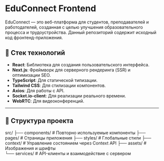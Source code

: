 # EduConnect Frontend

EduConnect — это веб-платформа для студентов, преподавателей и работодателей, созданная с целью улучшения образовательного процесса и трудоустройства. Данный репозиторий содержит исходный код фронтенд-приложения.

## 🚀 Стек технологий

- **React**: Библиотека для создания пользовательского интерфейса.
- **Next.js**: Фреймворк для серверного рендеринга (SSR) и оптимизации SEO.
- **TypeScript**: Для статической типизации.
- **Tailwind CSS**: Для стилизации компонентов.
- **Axios**: Для работы с API.
- **Socket.io-client**: Для реализации реального времени.
- **WebRTC**: Для видеоконференций.

---

## 📁 Структура проекта

src/
├── components/       # Повторно используемые компоненты
├── pages/            # Страницы приложения
├── styles/           # Глобальные стили
├── context/          # Управление состоянием через Context API
├── assets/           # Изображения и шрифты  
└── services/         # API-клиенты и взаимодействие с сервером
